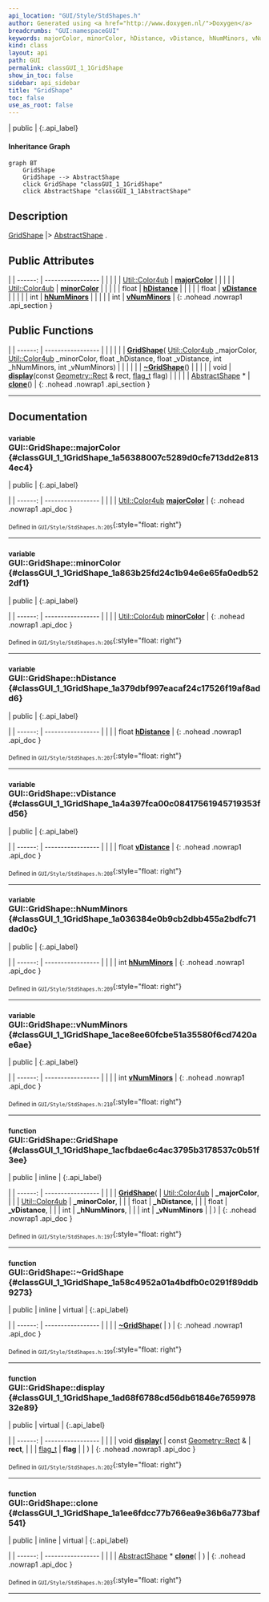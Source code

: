 ```yaml
---
api_location: "GUI/Style/StdShapes.h"
author: Generated using <a href="http://www.doxygen.nl/">Doxygen</a>
breadcrumbs: "GUI:namespaceGUI"
keywords: majorColor, minorColor, hDistance, vDistance, hNumMinors, vNumMinors, GridShape, ~GridShape, display, clone
kind: class
layout: api
path: GUI
permalink: classGUI_1_1GridShape
show_in_toc: false
sidebar: api_sidebar
title: "GridShape"
toc: false
use_as_root: false
---
```


| public |
{:.api_label}

#### Inheritance Graph

```mermaid
graph BT
	GridShape
	GridShape --> AbstractShape
	click GridShape "classGUI_1_1GridShape"
	click AbstractShape "classGUI_1_1AbstractShape"
```

## Description

[GridShape](classGUI_1_1GridShape) |> [AbstractShape](classGUI_1_1AbstractShape) .



## Public Attributes

|
| ------: | ----------------- |
|  | |
| [Util::Color4ub](classUtil_1_1Color4ub) | **[majorColor](#classGUI_1_1GridShape_1a56388007c5289d0cfe713dd2e8134ec4)**  |
|  | |
| [Util::Color4ub](classUtil_1_1Color4ub) | **[minorColor](#classGUI_1_1GridShape_1a863b25fd24c1b94e6e65fa0edb522df1)**  |
|  | |
| float | **[hDistance](#classGUI_1_1GridShape_1a379dbf997eacaf24c17526f19af8add6)**  |
|  | |
| float | **[vDistance](#classGUI_1_1GridShape_1a4a397fca00c08417561945719353fd56)**  |
|  | |
| int | **[hNumMinors](#classGUI_1_1GridShape_1a036384e0b9cb2dbb455a2bdfc71dad0c)**  |
|  | |
| int | **[vNumMinors](#classGUI_1_1GridShape_1ace8ee60fcbe51a35580f6cd7420ae6ae)**  |
{: .nohead .nowrap1 .api_section }


## Public Functions

|
| ------: | ----------------- |
|  | |
|  | **[GridShape](#classGUI_1_1GridShape_1acfbdae6c4ac3795b3178537c0b51f3ee)**( [Util::Color4ub](classUtil_1_1Color4ub)  _majorColor,  [Util::Color4ub](classUtil_1_1Color4ub)  _minorColor, float _hDistance, float _vDistance, int _hNumMinors, int _vNumMinors) |
|  | |
|  | **[~GridShape](#classGUI_1_1GridShape_1a58c4952a01a4bdfb0c0291f89ddb9273)**() |
|  | |
| void | **[display](#classGUI_1_1GridShape_1ad68f6788cd56db61846e765997832e89)**(const [Geometry::Rect](namespaceGeometry#namespaceGeometry_1acedeea2f6bddd99f077df6f73901a875) & rect,  [flag_t](classGUI_1_1AbstractShape#classGUI_1_1AbstractShape_1a30ae7217ac48efbb16cf6053706fead5)  flag) |
|  | |
| [AbstractShape](classGUI_1_1AbstractShape) * | **[clone](#classGUI_1_1GridShape_1a1ee6fdcc77b766ea9e36b6a773baf541)**() |
{: .nohead .nowrap1 .api_section }


-------------------------------------------------------------------

## Documentation

### <small>variable</small><br/> GUI::GridShape::majorColor {#classGUI_1_1GridShape_1a56388007c5289d0cfe713dd2e8134ec4}

| public |
{:.api_label}

|
| ------: | ----------------- |
|  |
| [Util::Color4ub](classUtil_1_1Color4ub) **[majorColor](#classGUI_1_1GridShape_1a56388007c5289d0cfe713dd2e8134ec4)**  |
{: .nohead .nowrap1 .api_doc }





<sub>Defined in `GUI/Style/StdShapes.h:205`</sub>{:style="float: right"}

-------------------------------------------------------------------

### <small>variable</small><br/> GUI::GridShape::minorColor {#classGUI_1_1GridShape_1a863b25fd24c1b94e6e65fa0edb522df1}

| public |
{:.api_label}

|
| ------: | ----------------- |
|  |
| [Util::Color4ub](classUtil_1_1Color4ub) **[minorColor](#classGUI_1_1GridShape_1a863b25fd24c1b94e6e65fa0edb522df1)**  |
{: .nohead .nowrap1 .api_doc }





<sub>Defined in `GUI/Style/StdShapes.h:206`</sub>{:style="float: right"}

-------------------------------------------------------------------

### <small>variable</small><br/> GUI::GridShape::hDistance {#classGUI_1_1GridShape_1a379dbf997eacaf24c17526f19af8add6}

| public |
{:.api_label}

|
| ------: | ----------------- |
|  |
| float **[hDistance](#classGUI_1_1GridShape_1a379dbf997eacaf24c17526f19af8add6)**  |
{: .nohead .nowrap1 .api_doc }





<sub>Defined in `GUI/Style/StdShapes.h:207`</sub>{:style="float: right"}

-------------------------------------------------------------------

### <small>variable</small><br/> GUI::GridShape::vDistance {#classGUI_1_1GridShape_1a4a397fca00c08417561945719353fd56}

| public |
{:.api_label}

|
| ------: | ----------------- |
|  |
| float **[vDistance](#classGUI_1_1GridShape_1a4a397fca00c08417561945719353fd56)**  |
{: .nohead .nowrap1 .api_doc }





<sub>Defined in `GUI/Style/StdShapes.h:208`</sub>{:style="float: right"}

-------------------------------------------------------------------

### <small>variable</small><br/> GUI::GridShape::hNumMinors {#classGUI_1_1GridShape_1a036384e0b9cb2dbb455a2bdfc71dad0c}

| public |
{:.api_label}

|
| ------: | ----------------- |
|  |
| int **[hNumMinors](#classGUI_1_1GridShape_1a036384e0b9cb2dbb455a2bdfc71dad0c)**  |
{: .nohead .nowrap1 .api_doc }





<sub>Defined in `GUI/Style/StdShapes.h:209`</sub>{:style="float: right"}

-------------------------------------------------------------------

### <small>variable</small><br/> GUI::GridShape::vNumMinors {#classGUI_1_1GridShape_1ace8ee60fcbe51a35580f6cd7420ae6ae}

| public |
{:.api_label}

|
| ------: | ----------------- |
|  |
| int **[vNumMinors](#classGUI_1_1GridShape_1ace8ee60fcbe51a35580f6cd7420ae6ae)**  |
{: .nohead .nowrap1 .api_doc }





<sub>Defined in `GUI/Style/StdShapes.h:210`</sub>{:style="float: right"}

-------------------------------------------------------------------

### <small>function</small><br/> GUI::GridShape::GridShape {#classGUI_1_1GridShape_1acfbdae6c4ac3795b3178537c0b51f3ee}

| public | inline |
{:.api_label}

|
| ------: | ----------------- |
|  |
|  **[GridShape](#classGUI_1_1GridShape_1acfbdae6c4ac3795b3178537c0b51f3ee)**( |  [Util::Color4ub](classUtil_1_1Color4ub)  | **_majorColor**, |
| |  [Util::Color4ub](classUtil_1_1Color4ub)  | **_minorColor**, |
| | float | **_hDistance**, |
| | float | **_vDistance**, |
| | int | **_hNumMinors**, |
| | int | **_vNumMinors** |
|   ) |
{: .nohead .nowrap1 .api_doc }





<sub>Defined in `GUI/Style/StdShapes.h:197`</sub>{:style="float: right"}

-------------------------------------------------------------------

### <small>function</small><br/> GUI::GridShape::~GridShape {#classGUI_1_1GridShape_1a58c4952a01a4bdfb0c0291f89ddb9273}

| public | inline | virtual |
{:.api_label}

|
| ------: | ----------------- |
|  |
|  **[~GridShape](#classGUI_1_1GridShape_1a58c4952a01a4bdfb0c0291f89ddb9273)**( |  ) |
{: .nohead .nowrap1 .api_doc }





<sub>Defined in `GUI/Style/StdShapes.h:199`</sub>{:style="float: right"}

-------------------------------------------------------------------

### <small>function</small><br/> GUI::GridShape::display {#classGUI_1_1GridShape_1ad68f6788cd56db61846e765997832e89}

| public | virtual |
{:.api_label}

|
| ------: | ----------------- |
|  |
| void **[display](#classGUI_1_1GridShape_1ad68f6788cd56db61846e765997832e89)**( | const [Geometry::Rect](namespaceGeometry#namespaceGeometry_1acedeea2f6bddd99f077df6f73901a875) & | **rect**, |
| |  [flag_t](classGUI_1_1AbstractShape#classGUI_1_1AbstractShape_1a30ae7217ac48efbb16cf6053706fead5)  | **flag** |
|   ) |
{: .nohead .nowrap1 .api_doc }





<sub>Defined in `GUI/Style/StdShapes.h:202`</sub>{:style="float: right"}

-------------------------------------------------------------------

### <small>function</small><br/> GUI::GridShape::clone {#classGUI_1_1GridShape_1a1ee6fdcc77b766ea9e36b6a773baf541}

| public | inline | virtual |
{:.api_label}

|
| ------: | ----------------- |
|  |
| [AbstractShape](classGUI_1_1AbstractShape) * **[clone](#classGUI_1_1GridShape_1a1ee6fdcc77b766ea9e36b6a773baf541)**( |  ) |
{: .nohead .nowrap1 .api_doc }





<sub>Defined in `GUI/Style/StdShapes.h:203`</sub>{:style="float: right"}

-------------------------------------------------------------------

